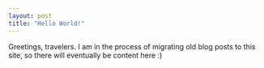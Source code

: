 ```yaml
---
layout: post
title: "Hello World!"
---
```


Greetings, travelers. I am in the process of migrating old blog posts to this site, so there will
eventually be content here :)